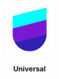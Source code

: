 <p align="center">
  <a href="https://opensource.kodeless.design/universal-ui/">
    <img src="https://raw.githubusercontent.com/kodeless-design/universal/master/img/logo-color.png" alt="Universal logo" width="110">
  </a>
</p>

<h3 align="center">Universal</h3>
